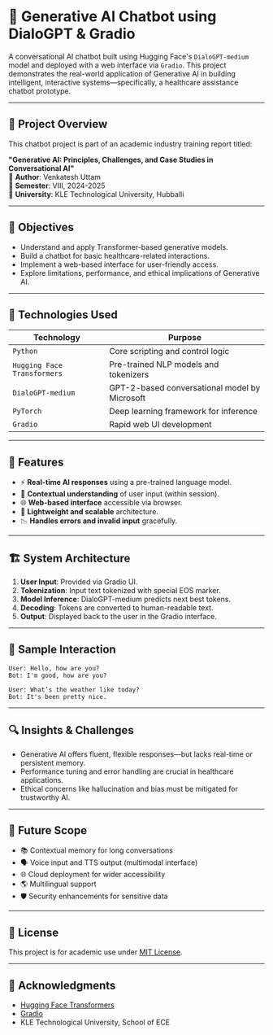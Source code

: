 
# 🤖 Generative AI Chatbot using DialoGPT & Gradio

A conversational AI chatbot built using Hugging Face's `DialoGPT-medium` model and deployed with a web interface via `Gradio`. This project demonstrates the real-world application of Generative AI in building intelligent, interactive systems—specifically, a healthcare assistance chatbot prototype.

---

## 📌 Project Overview

This chatbot project is part of an academic industry training report titled:

**"Generative AI: Principles, Challenges, and Case Studies in Conversational AI"**  
🔸 **Author**: Venkatesh Uttam  
🔸 **Semester**: VIII, 2024-2025  
🔸 **University**: KLE Technological University, Hubballi  
  

---

## 🎯 Objectives

- Understand and apply Transformer-based generative models.
- Build a chatbot for basic healthcare-related interactions.
- Implement a web-based interface for user-friendly access.
- Explore limitations, performance, and ethical implications of Generative AI.

---

## 🧠 Technologies Used

| Technology           | Purpose                                                  |
|----------------------|----------------------------------------------------------|
| `Python`             | Core scripting and control logic                         |
| `Hugging Face Transformers` | Pre-trained NLP models and tokenizers               |
| `DialoGPT-medium`    | GPT-2-based conversational model by Microsoft            |
| `PyTorch`            | Deep learning framework for inference                    |
| `Gradio`             | Rapid web UI development                                 |

---

## 🧩 Features

- ⚡ **Real-time AI responses** using a pre-trained language model.
- 🧠 **Contextual understanding** of user input (within session).
- 🌐 **Web-based interface** accessible via browser.
- 🚀 **Lightweight and scalable** architecture.
- 📉 **Handles errors and invalid input** gracefully.

---

## 🏗️ System Architecture

1. **User Input**: Provided via Gradio UI.
2. **Tokenization**: Input text tokenized with special EOS marker.
3. **Model Inference**: DialoGPT-medium predicts next best tokens.
4. **Decoding**: Tokens are converted to human-readable text.
5. **Output**: Displayed back to the user in the Gradio interface.

---

## 🧪 Sample Interaction

```
User: Hello, how are you?
Bot: I'm good, how are you?
```

```
User: What’s the weather like today?
Bot: It's been pretty nice.
```

---




## 🔍 Insights & Challenges

- Generative AI offers fluent, flexible responses—but lacks real-time or persistent memory.
- Performance tuning and error handling are crucial in healthcare applications.
- Ethical concerns like hallucination and bias must be mitigated for trustworthy AI.

---

## 🔮 Future Scope

- 📚 Contextual memory for long conversations
- 🗣️ Voice input and TTS output (multimodal interface)
- 🌐 Cloud deployment for wider accessibility
- 🌎 Multilingual support
- 🛡️ Security enhancements for sensitive data

---

## 📜 License

This project is for academic use under [MIT License](https://opensource.org/licenses/MIT).

---

## 🙏 Acknowledgments

- [Hugging Face Transformers](https://huggingface.co/transformers/)
- [Gradio](https://www.gradio.app/)
- KLE Technological University, School of ECE
